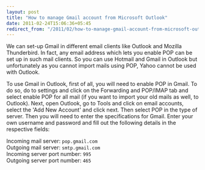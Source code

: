 ```yaml
---
layout: post
title: "How to manage Gmail account from Microsoft Outlook"
date: 2011-02-24T15:06:36+05:45
redirect_from: "/2011/02/how-to-manage-gmail-account-from-microsoft-outlook/"
---
```


We can set-up Gmail in different email clients like Outlook and Mozilla Thunderbird. In fact, any email address which lets you enable POP can be set up in such mail clients. So you can use Hotmail and Gmail in Outlook but unfortunately as you cannot import mails using POP, Yahoo cannot be used with Outlook.

To use Gmail in Outlook, first of all, you will need to enable POP in Gmail. To do so, do to settings and click on the Forwarding and POP/IMAP tab and select enable POP for all mail (if you want to import your old mails as well, to Outlook). Next, open Outlook, go to Tools and click on email accounts, select the 'Add New Account' and click next. Then select POP in the type of server. Then you will need to enter the specifications for Gmail. Enter your own username and password and fill out the following details in the respective fields:

Incoming mail server: `pop.gmail.com`  
Outgoing mail server: `smtp.gmail.com`  
Incoming server port number: `995`  
Outgoing server port number: `465`  
